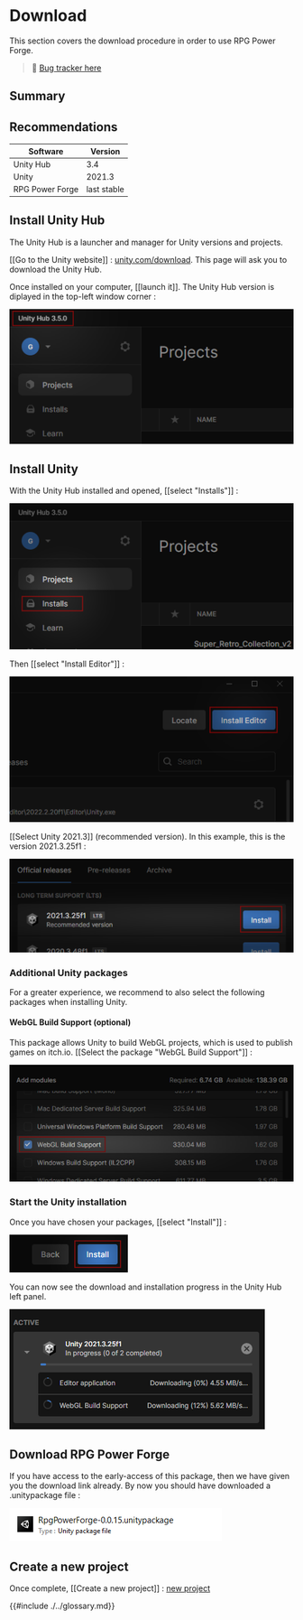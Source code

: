 # Download

This section covers the download procedure in order to use RPG Power Forge.

> 🐞 [Bug tracker here](https://trello.com/b/PIzgsYov/rpg-power-forge-road-map)

## Summary

## Recommendations
Software | Version |
--- | --- 
Unity Hub | 3.4
Unity | 2021.3
RPG Power Forge | last stable

## Install Unity Hub

The Unity Hub is a launcher and manager for Unity versions and projects.

[[Go to the Unity website]] : [unity.com/download](https://unity.com/download). This page will ask you to download the Unity Hub.

Once installed on your computer, [[launch it]]. The Unity Hub version is diplayed in the top-left window corner :

![unity_hub_version.png](./../../../../media/download/unity_hub_version.png)

## Install Unity

With the Unity Hub installed and opened, [[select "Installs"]] :

![install_button.png](./../../../../media/download/install_button.png)

Then [[select "Install Editor"]] :

![install_editor_button.png](./../../../../media/download/install_editor_button.png)

[[Select Unity 2021.3]] (recommended version). In this example, this is the version 2021.3.25f1 :

![install_unity_version.png](./../../../../media/download/install_unity_version.png)

### Additional Unity packages

For a greater experience, we recommend to also select the following packages when installing Unity.

#### WebGL Build Support (optional)

This package allows Unity to build WebGL projects, which is used to publish games on itch.io. [[Select the package "WebGL Build Support"]] :

![install_webgl.png](./../../../../media/download/install_webgl.png)

### Start the Unity installation

Once you have chosen your packages, [[select "Install"]] :

![install_progress.png](./../../../../media/download/install_unity_with_packages.png)

You can now see the download and installation progress in the Unity Hub left panel.

![install_progress.png](./../../../../media/download/install_progress.png)

## Download RPG Power Forge

If you have access to the early-access of this package, then we have given you the download link already. By now you should have downloaded a .unitypackage file :

![rpf_unitypackage.png](./../../../../media/download/rpf_unitypackage.png)


## Create a new project

Once complete, [[Create a new project]] : [new project](./new_project.md)

{{#include ./../glossary.md}}
